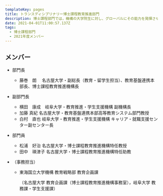```yaml
---
templateKey: pages
title: トランスディシプリナリー博士課程教育推進部門
description: 博⼠課程部⾨では，機構の大学院生に対し、グローバルにその能力を発揮させるために、自分の専門領域の深い学識と卓越した能力に加えて、関係者との協働ネットワークを創造発展させる能力の育成を行います．
date: 2021-04-01T11:00:57.137Z
tags:
  - 博⼠課程部⾨
  - 2021年度メンバー
---
```

## メンバー

* 部門長

  * 藤巻　朗　 名古屋大学・副総長（教育・留学生担当）、教育基盤連携本部長、博士課程教育推進機構長
* 副部門長

  * 横田　康成　岐阜大学・教育推進・学生支援機構 副機構長
  * 加藤  真紀	名古屋大学・教育基盤連携本部高等教育システム部門教授
  * 白村　直也	岐阜大学・教育推進・学生支援機構 キャリア・就職支援センター副センター長
* 部門員

  * 松浦　好治	名古屋大学・博士課程教育推進機構特任教授
  * 田中　瑛津子	名古屋大学・博士課程教育推進機構特任助教
* （事務担当）

  * 東海国立大学機構 教育戦略部 教育企画課

    （名古屋大学 教育企画課（博士課程教育推進機構事務室），岐阜大学 教務課・学生支援課）